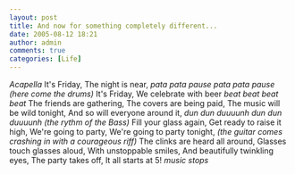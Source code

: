 ```yaml
---
layout: post
title: And now for something completely different...
date: 2005-08-12 18:21
author: admin
comments: true
categories: [Life]
---
```

*Acapella*
It&apos;s Friday,
The night is near,
*pata pata *pause* pata pata *pause* (here come the drums)*
It&apos;s Friday,
We celebrate with beer
*beat beat beat beat*
The friends are gathering,
The covers are being paid,
The music will be wild tonight,
And so will everyone around it,
*dun dun duuuunh dun dun duuuunh (the rythm of the Bass)*
Fill your glass again,
Get ready to raise it high,
We&apos;re going to party,
We&apos;re going to party tonight,
*(the guitar comes crashing in with a courageous riff)*
The clinks are heard all around,
Glasses touch glasses aloud,
With unstoppable smiles,
And beautifully twinkling eyes,
The party takes off,
It all starts at 5!
*music stops*

